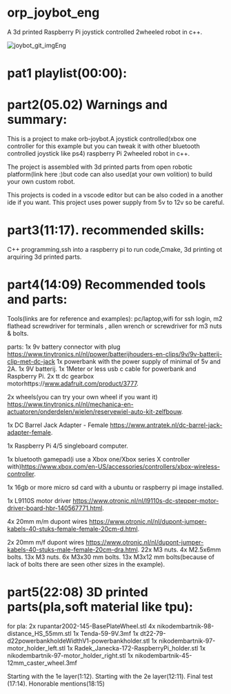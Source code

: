 # orp_joybot_eng
A 3d printed Raspberry Pi joystick controlled 2wheeled robot in c++.



![joybot_git_imgEng](https://github.com/user-attachments/assets/d10ce40a-7622-48ba-9270-7a1b6d02a722)

# pat1 playlist(00:00):
# part2(05.02) Warnings and summary:
This is a project to make orb-joybot.A joystick controlled(xbox one controller for this example but you can tweak it with other bluetooth controlled joystick like ps4)
raspberry Pi 2wheeled robot in c++.

The project is assembled with 3d printed parts from open robotic platform(link here :)but code can also used(at your own volition) to build your own custom robot.

This projects is coded in a vscode editor but can be also coded in a another ide if you want. This project uses power supply from 5v to 12v so be careful.

# part3(11:17). recommended skills:
C++ programming,ssh into a raspberry pi to run code,Cmake,
3d printing ot arquiring 3d printed parts.

# part4(14:09) Recommended tools and parts:

Tools(links are for reference and examples):
pc/laptop,wifi for ssh login,
m2 flathead screwdriver for terminals  , allen wrench or screwdriver for m3 nuts & bolts.

parts:
1x 9v battery connector with plug https://www.tinytronics.nl/nl/power/batterijhouders-en-clips/9v/9v-batterij-clip-met-dc-jack
1x powerbank with the power supply of minimal of 5v and 2A. 
1x 9V batterij.
1x 1Meter or less usb c cable for powerbank and Raspberry Pi.
2x tt dc gearbox motorhttps://www.adafruit.com/product/3777.

2x wheels(you can try your own wheel if you want it) https://www.tinytronics.nl/nl/mechanica-en-actuatoren/onderdelen/wielen/reservewiel-auto-kit-zelfbouw.
 
 1x DC Barrel Jack Adapter - Female https://www.antratek.nl/dc-barrel-jack-adapter-female.
 
 1x Raspberry Pi 4/5 singleboard computer.
 
 1x bluetooth gamepad(i use a Xbox one/Xbox series X controller with)https://www.xbox.com/en-US/accessories/controllers/xbox-wireless-controller.
 
 1x 16gb or more micro sd card with a ubuntu or raspberry pi image installed.
 
 1x L9110S motor driver https://www.otronic.nl/nl/l9110s-dc-stepper-motor-driver-board-hbr-140567771.html.
 
 4x 20mm m/m dupont wires https://www.otronic.nl/nl/dupont-jumper-kabels-40-stuks-female-female-20cm-d.html.
 
 2x 20mm m/f dupont wires https://www.otronic.nl/nl/dupont-jumper-kabels-40-stuks-male-female-20cm-dra.html.
 22x M3 nuts.
 4x M2.5x6mm bolts.
 13x M3 nuts.
 6x M3x30 mm bolts.
 13x M3x12 mm bolts(because of lack of bolts there are seen other sizes in the example).
 
# part5(22:08) 3D printed parts(pla,soft material like tpu):
 
 for pla:
 2x rupantar2002-145-BasePlateWheel.stl
 4x nikodembartnik-98-distance_HS_55mm.stl
 1x Tenda-59-9V.3mf
 1x dt22-79-d22powerbankholdeWidthV1-powerbankholder.stl
 1x nikodembartnik-97-motor_holder_left.stl
 1x Radek_Janecka-172-RaspberryPi_holder.stl
 1x nikodembartnik-97-motor_holder_right.stl
 1x nikodembartnik-45-12mm_caster_wheel.3mf

Starting with the 1e layer(1:12).
Starting with the 2e layer(12:11).
Final test (17:14).
Honorable mentions(18:15)
